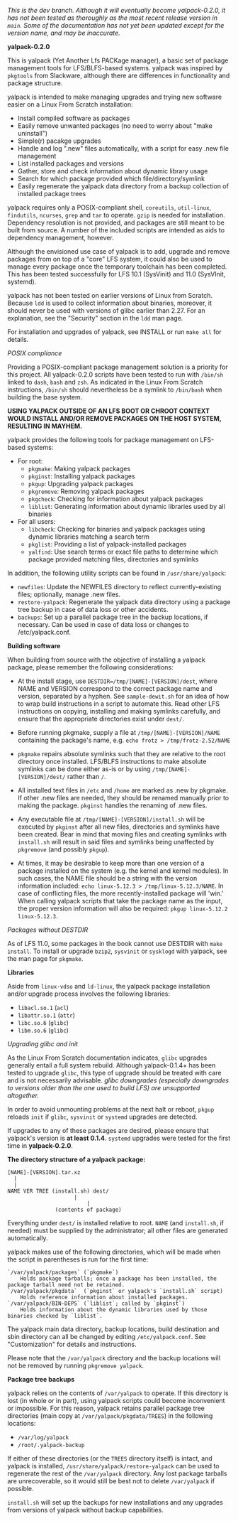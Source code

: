 *This is the dev branch. Although it will eventually become yalpack-0.2.0, it has not been tested as thoroughly as the most recent release version in `main`. Some of the documentation has not yet been updated except for the version name, and may be inaccurate.*

**yalpack-0.2.0**

This is yalpack (Yet Another Lfs PACKage manager), a basic set of package management tools for LFS/BLFS-based systems. yalpack was inspired by `pkgtools` from Slackware, although there are differences in functionality and package structure.

yalpack is intended to make managing upgrades and trying new software easier on a Linux From Scratch installation: 
* Install compiled software as packages
* Easily remove unwanted packages (no need to worry about "make uninstall")
* Simple(r) pacakge upgrades
* Handle and log ".new" files automatically, with a script for easy .new file management
* List installed packages and versions
* Gather, store and check information about dynamic library usage
* Search for which package provided which file/directory/symlink
* Easily regenerate the yalpack data directory from a backup collection of installed package trees

yalpack requires only a POSIX-compliant shell, `coreutils`, `util-linux`, `findutils`, `ncurses`, `grep` and `tar` to operate. `gzip` is needed for installation. Dependency resolution is not provided, and packages are still meant to be built from source. A number of the included scripts are intended as aids to dependency management, however.

Although the envisioned use case of yalpack is to add, upgrade and remove packages from on top of a "core" LFS system, it could also be used to manage every package once the temporary toolchain has been completed. This has been tested successfully for LFS 10.1 (SysVinit) and 11.0 (SysVInit, systemd).

yalpack has not been tested on earlier versions of Linux from Scratch. Because `ldd` is used to collect information about binaries, moreover, it should never be used with versions of glibc earlier than 2.27. For an explanation, see the "Security" section in the `ldd` man page.

For installation and upgrades of yalpack, see INSTALL or run `make all` for details.

*POSIX compliance*

Providing a POSIX-compliant package management solution is a priority for this project. All yalpack-0.2.0 scripts have been tested to run with `/bin/sh` linked to `dash`, `bash` and `zsh`. As indicated in the Linux From Scratch instructions, `/bin/sh` should nevertheless be a symlink to `/bin/bash` when building the base system.

**USING YALPACK OUTSIDE OF AN LFS BOOT OR CHROOT CONTEXT WOULD INSTALL AND/OR REMOVE PACKAGES ON THE HOST SYSTEM, RESULTING IN MAYHEM.**

yalpack provides the following tools for package management on LFS-based systems:
* For root:
	* `pkgmake`: Making yalpack packages
	* `pkginst`: Installing yalpack packages
	* `pkgup`: Upgrading yalpack packages
	* `pkgremove`: Removing yalpack packages
	* `pkgcheck`: Checking for information about yalpack packages
	* `liblist`: Generating information about dynamic libraries used by all binaries
* For all users:
	* `libcheck`: Checking for binaries and yalpack packages using dynamic libraries matching a search term
	* `pkglist`: Providing a list of yalpack-installed packages
	* `yalfind`: Use search terms or exact file paths to determine which package provided matching files, directories and symlinks

In addition, the following utility scripts can be found in `/usr/share/yalpack`:
* `newfiles`: Update the NEWFILES directory to reflect currently-existing files; optionally, manage .new files.
* `restore-yalpack`: Regenerate the yalpack data directory using a package tree backup in case of data loss or other accidents.
* `backups`: Set up a parallel package tree in the backup locations, if necessary. Can be used in case of data loss or changes to /etc/yalpack.conf.

**Building software**

When building from source with the objective of installing a yalpack package, please remember the following considerations:

* At the install stage, use `DESTDIR=/tmp/[NAME]-[VERSION]/dest`, where NAME and VERSION correspond to the correct package name and version, separated by a hyphen. See `sample-dewit.sh` for an idea of how to wrap build instructions in a script to automate this. Read other LFS instructions on copying, installing and making symlinks carefully, and ensure that the appropriate directories exist under `dest/`. 
	
* Before running pkgmake, supply a file at `/tmp/[NAME]-[VERSION]/NAME` containing the package's name, e.g. `echo frotz > /tmp/frotz-2.52/NAME`
	
* `pkgmake` repairs absolute symlinks such that they are relative to the root directory once installed. LFS/BLFS instructions to make absolute symlinks can be done either as-is or by using `/tmp/[NAME]-[VERSION]/dest/` rather than `/`.

* All installed text files in `/etc` and `/home` are marked as .new by pkgmake. If other .new files are needed, they should be renamed manually prior to making the package. `pkginst` handles the renaming of .new files.

* Any executable file at `/tmp/[NAME]-[VERSION]/install.sh` will be executed by `pkginst` after all new files, directories and symlinks have been created. Bear in mind that moving files and creating symlinks with `install.sh` will result in said files and symlinks being unaffected by `pkgremove` (and possibly `pkgup`).

* At times, it may be desirable to keep more than one version of a package installed on the system (e.g. the kernel and kernel modules). In such cases, the NAME file should be a string with the version information included: `echo linux-5.12.3 > /tmp/linux-5.12.3/NAME`. In case of conflicting files, the more recently-installed package will 'win.' When calling yalpack scripts that take the package name as the input, the proper version information will also be required: `pkgup linux-5.12.2 linux-5.12.3`.

*Packages without DESTDIR*

As of LFS 11.0, some packages in the book cannot use DESTDIR with `make install`. To install or upgrade `bzip2`, `sysvinit` or `sysklogd` with yalpack, see the man page for `pkgmake`.

**Libraries**

Aside from `linux-vdso` and `ld-linux`, the yalpack package installation and/or upgrade process involves the following libraries:

* `libacl.so.1`	(`acl`)
* `libattr.so.1`	(`attr`)
* `libc.so.6` 	(`glibc`)
* `libm.so.6`	(`glibc`)

*Upgrading glibc and init*

As the Linux From Scratch documentation indicates, `glibc` upgrades generally entail a full system rebuild. Although yalpack-0.1.4+ has been tested to upgrade `glibc`, this type of upgrade should be treated with care and is not necessarily advisable. *glibc downgrades (especially downgrades to versions older than the one used to build LFS) are unsupported altogether.*

In order to avoid unmounting problems at the next halt or reboot, `pkgup` reloads `init` if `glibc`, `sysvinit` or `systemd` upgrades are detected.

If upgrades to any of these packages are desired, please ensure that yalpack's version is **at least 0.1.4**. `systemd` upgrades were tested for the first time in **yalpack-0.2.0**.

**The directory structure of a yalpack package:**

	[NAME]-[VERSION].tar.xz
 	  |
	  |
	NAME VER TREE (install.sh) dest/
		     		     |
		                     |
				   (contents of package)

Everything under `dest/` is installed relative to root. `NAME` (and `install.sh`, if needed) must be supplied by the administrator; all other files are generated automatically.

yalpack makes use of the following directories, which will be made when the script in parentheses is run for the first time:

	`/var/yalpack/packages`	(`pkgmake`)
		Holds package tarballs; once a package has been installed, the package tarball need not be retained.
	`/var/yalpack/pkgdata`	(`pkginst` or yalpack's `install.sh` script)
		Holds reference information about installed packages.
	`/var/yalpack/BIN-DEPS`	(`liblist`; called by `pkginst`)
		Holds information about the dynamic libraries used by those binaries checked by `liblist`.

The yalpack main data directory, backup locations, build destination and sbin directory can all be changed by editing `/etc/yalpack.conf`. See "Customization" for details and instructions. 

Please note that the `/var/yalpack` directory and the backup locations will not be removed by running `pkgremove yalpack`.

**Package tree backups**

yalpack relies on the contents of `/var/yalpack` to operate. If this directory is lost (in whole or in part), using yalpack scripts could become inconvenient or impossible. For this reason, yalpack retains parallel package tree directories (main copy at `/var/yalpack/pkgdata/TREES`) in the following locations:

* `/var/log/yalpack`
* `/root/.yalpack-backup`

If either of these directories (or the `TREES` directory itself) is intact, and yalpack is installed, `/usr/share/yalpack/restore-yalpack` can be used to regenerate the rest of the `/var/yalpack` directory. Any lost package tarballs are unrecoverable, so it would still be best not to delete `/var/yalpack` if possible.

`install.sh` will set up the backups for new installations and any upgrades from versions of yalpack without backup capabilities.
